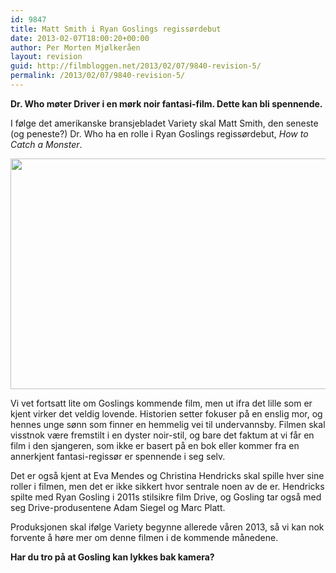 ```yaml
---
id: 9847
title: Matt Smith i Ryan Goslings regissørdebut
date: 2013-02-07T18:00:20+00:00
author: Per Morten Mjølkeråen
layout: revision
guid: http://filmbloggen.net/2013/02/07/9840-revision-5/
permalink: /2013/02/07/9840-revision-5/
---
```

**Dr. Who møter Driver i en mørk noir fantasi-film. Dette kan bli spennende.**

I følge det amerikanske bransjebladet Variety skal Matt Smith, den seneste (og peneste?) Dr. Who ha en rolle i Ryan Goslings regissørdebut, _How to Catch a Monster_. 

<a href="http://filmbloggen.net/?attachment_id=9844" rel="attachment wp-att-9844"><img src="http://filmbloggen.net/wp-content/uploads//2013/02/Matt-Smith.jpg" alt="" width="600" height="369" class="alignnone size-full wp-image-9844" /></a>

Vi vet fortsatt lite om Goslings kommende film, men ut ifra det lille som er kjent virker det veldig lovende. Historien setter fokuser på en enslig mor, og hennes unge sønn som finner en hemmelig vei til undervannsby. Filmen skal visstnok være fremstilt i en dyster noir-stil, og bare det faktum at vi får en film i den sjangeren, som ikke er basert på en bok eller kommer fra en annerkjent fantasi-regissør er spennende i seg selv. 

Det er også kjent at Eva Mendes og Christina Hendricks skal spille hver sine roller i filmen, men det er ikke sikkert hvor sentrale noen av de er. Hendricks spilte med Ryan Gosling i 2011s stilsikre film Drive, og Gosling tar også med seg Drive-produsentene Adam Siegel og Marc Platt. 

Produksjonen skal ifølge Variety begynne allerede våren 2013, så vi kan nok forvente å høre mer om denne filmen i de kommende månedene. 

**Har du tro på at Gosling kan lykkes bak kamera?**